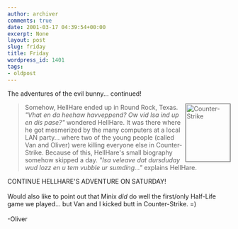 ```yaml
---
author: archiver
comments: true
date: 2001-03-17 04:39:54+00:00
excerpt: None
layout: post
slug: friday
title: Friday
wordpress_id: 1401
tags:
- oldpost
---
```


The adventures of the evil bunny... continued!

> <img src="http://www.oliverweb.com/stuff/cs.jpg" width="100" height="130" border="1" align="right" alt="Counter-Strike">Somehow, HellHare ended up in Round Rock, Texas. <i>"Vhat en da heehaw havveppend? Ow vid Isa ind up en dis pase?"</i> wondered HellHare. It was there where he got mesmerized by the many computers at a local LAN party... where two of the young people (called Van and Oliver) were killing everyone else in Counter-Strike. Because of this, HellHare's small biography somehow skipped a day. <i>"Isa veleave dat dursduday wud lozz en u tem vubble ur sumding..."</i> explains HellHare.

CONTINUE HELLHARE'S ADVENTURE ON SATURDAY!<br /><br />Would also like to point out that Minix <i>did</i> do well the first/only Half-Life game we played... but Van and I kicked butt in Counter-Strike. =)<br /><br />-Oliver
